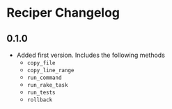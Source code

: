 # Reciper Changelog

## 0.1.0
* Added first version. Includes the following methods
  * `copy_file`
  * `copy_line_range`
  * `run_command`
  * `run_rake_task`
  * `run_tests`
  * `rollback`
